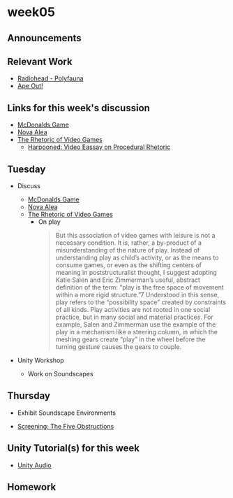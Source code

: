 # week05

## Announcements

## Relevant Work

+ [Radiohead - Polyfauna](https://www.youtube.com/watch?v=mUgLFXFktgA)
+ [Ape Out!](https://store.steampowered.com/app/447150/APE_OUT/)

## Links for this week's discussion

+ [McDonalds Game](http://www.mcvideogame.com/downloads-eng.html)
+ [Nova Alea](http://molleindustria.org/nova-alea/)
+ [The Rhetoric of Video Games](http://www.cogsci.rpi.edu/public_html/ruiz/EGDFall2013/readings/RhetoricVideoGames_Bogost.pdf)
	+ [Harpooned: Video Eassay on Procedural Rhetoric](https://www.youtube.com/watch?v=v-qC9gg_EQA)

## Tuesday

+ Discuss
	+ [McDonalds Game](http://www.mcvideogame.com/downloads-eng.html)
	+ [Nova Alea](http://molleindustria.org/nova-alea/)
	+ [The Rhetoric of Video Games](http://www.cogsci.rpi.edu/public_html/ruiz/EGDFall2013/readings/RhetoricVideoGames_Bogost.pdf)
		+ On play
			> But this association of video games with leisure is not a necessary condition. It is, rather, a by-product of a misunderstanding of the nature of play. Instead of understanding play as child’s activity, or as the means to consume games, or even as the shifting centers of meaning in poststructuralist thought, I suggest adopting Katie Salen and Eric Zimmerman’s useful, abstract definition of the term: “play is the free space of movement within a more rigid structure.”7 Understood in this sense, play refers to the “possibility space” created by constraints of all kinds. Play activities are not rooted in one social practice, but in many social and material practices. For example, Salen and Zimmerman use the example of the play in a mechanism like a steering column, in which the meshing gears create “play” in the wheel before the turning gesture causes the gears to couple.

+ Unity Workshop
	+ Work on Soundscapes

## Thursday

+ Exhibit Soundscape Environments

+ [Screening: The Five Obstructions](https://oberlin.kanopy.com/video/five-obstructions)

## Unity Tutorial(s) for this week

+ [Unity Audio](https://unity3d.com/learn/tutorials/s/audio)

## Homework
